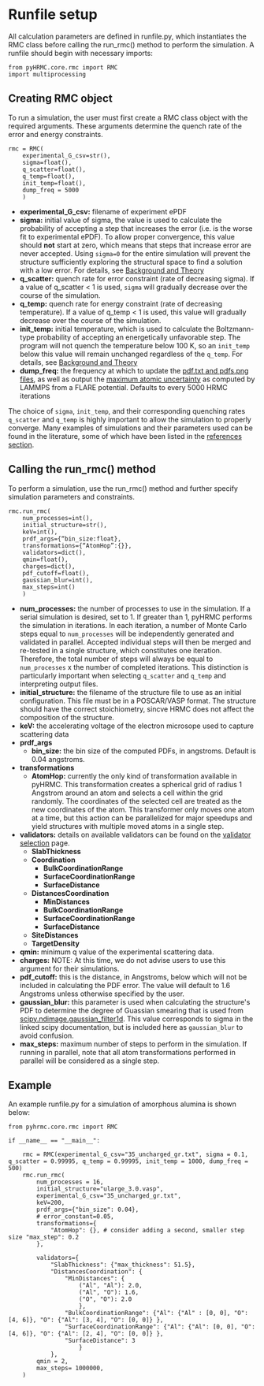 Runfile setup
===
All calculation parameters are defined in runfile.py, which instantiates the RMC class before calling the run_rmc() method to perform the simulation. A runfile should begin with necessary imports:
```
from pyHRMC.core.rmc import RMC
import multiprocessing
```
## Creating RMC object

To run a simulation, the user must first create a RMC class object with the required arguments. These arguments determine the quench rate of the error and energy constraints.
```
rmc = RMC(
    experimental_G_csv=str(), 
    sigma=float(), 
    q_scatter=float(), 
    q_temp=float(), 
    init_temp=float(), 
    dump_freq = 5000
    )
```
- **experimental_G_csv:**  filename of experiment ePDF
- **sigma:** initial value of sigma, the value is used to calculate the probability of accepting a step that increases the error (i.e. is the worse fit to experimental ePDF). To allow proper convergence, this value should **not** start at zero, which means that steps that increase error are never accepted. Using `sigma=0` for the entire simulation will prevent the structure sufficiently exploring the structural space to find a solution with a low error. For details, see [Background and Theory](https://ehrhardtkm.github.io/pyHRMC/background_theory/)
- **q_scatter:** quench rate for error constraint (rate of decreasing sigma). If a value of q_scatter < 1 is used, `sigma` will gradually decrease over the course of the simulation.
- **q_temp:**  quench rate for energy constraint (rate of decreasing temperature). If a value of q_temp < 1 is used, this value will gradually decrease over the course of the simulation.
- **init_temp:** initial temperature, which is used to calculate the Boltzmann-type probability of accepting an energetically unfavorable step. The program will not quench the temperature below 100 K, so an `init_temp` below this value will remain unchanged regardless of the `q_temp`. For details, see [Background and Theory](https://ehrhardtkm.github.io/pyHRMC/background_theory/)
- **dump_freq:** the frequency at which to update the [pdf.txt and pdfs.png files](https://ehrhardtkm.github.io/pyHRMC/user_guide/getting_started/outputs), as well as output the [maximum atomic uncertainty](https://ehrhardtkm.github.io/pyHRMC/user_guide/getting_started/lammps_input) as computed by LAMMPS from a FLARE potential. Defaults to every 5000 HRMC iterations

The choice of `sigma`, `init_temp`, and their corresponding quenching rates `q_scatter` and `q_temp` is highly important to allow the simulation to properly converge. Many examples of simulations and their parameters used can be found in the literature, some of which have been listed in the [references section](https://ehrhardtkm.github.io/pyHRMC/background_theory/).

## Calling the run_rmc() method

To perform a simulation, use the run_rmc() method and further specify simulation parameters and constraints.
```
rmc.run_rmc(
    num_processes=int(), 
    initial_structure=str(), 
    keV=int(), 
    prdf_args={“bin_size:float}, 
    transformations={“AtomHop”:{}}, 
    validators=dict(),
    qmin=float(),
    charges=dict(),
    pdf_cutoff=float(),
    gaussian_blur=int(),
    max_steps=int()
    )
```
- **num_processes:** the number of processes to use in the simulation. If a serial simulation is desired, set to 1. If greater than 1, pyHRMC performs the simulation in iterations. In each iteration, a number of Monte Carlo steps equal to `num_processes` will be independently generated and validated in parallel. Accepted individual steps will then be merged and re-tested in a single structure, which constitutes one iteration. Therefore, the total number of steps will always be equal to `num_processes` x the number of completed iterations. This distinction is particularly important when selecting `q_scatter` and `q_temp` and interpreting output files.
- **initial_structure:** the filename of the structure file to use as an initial configuration. This file must be in a POSCAR/VASP format. The structure should have the correct stoichiometry, sincve HRMC does not affect the composition of the structure. 
- **keV:** the accelerating voltage of the electron microsope used to capture scattering data
- **prdf_args**
    - **bin_size:** the bin size of the computed PDFs, in angstroms. Default is 0.04 angstroms.
- **transformations**
    - **AtomHop:** currently the only kind of transformation available in pyHRMC. This transformation creates a spherical grid of radius 1 Angstrom around an atom and selects a cell within the grid randomly. The coordinates of the selected cell are treated as the new coordinates of the atom. This transformer only moves one atom at a time, but this action can be parallelized for major speedups and yield structures with multiple moved atoms in a single step.
- **validators:** details on available validators can be found on the [validator selection](http://127.0.0.1:8000/user_guide/validator_selection/) page.
    - **SlabThickness**
    - **Coordination** 
        - **BulkCoordinationRange**
        - **SurfaceCoordinationRange**
        - **SurfaceDistance**
    - **DistancesCoordination**
        - **MinDistances**
        - **BulkCoordinationRange**
        - **SurfaceCoordinationRange**
        - **SurfaceDistance**
    - **SiteDistances**
    - **TargetDensity**
- **qmin:** minimum q value of the experimental scattering data.
- **charges:** NOTE: At this time, we do not advise users to use this argument for their simulations.
- **pdf_cutoff:** this is the distance, in Angstroms, below which will not be included in calculating the PDF error. The value will default to 1.6 Angstroms unless otherwise specified by the user.
- **gaussian_blur:** this parameter is used when calculating the structure's PDF to determine the degree of Guassian smearing that is used from [scipy.ndimage.gaussian_filter1d](https://docs.scipy.org/doc/scipy/reference/generated/scipy.ndimage.gaussian_filter1d.html). This value corresponds to sigma in the linked scipy documentation, but is included here as `gaussian_blur` to avoid confusion.
- **max_steps:** maximum number of steps to perform in the simulation. If running in parallel, note that all atom transformations performed in parallel will be considered as a single step. 

## Example
An example runfile.py for a simulation of amorphous alumina is shown below:
```
from pyhrmc.core.rmc import RMC

if __name__ == "__main__":

    rmc = RMC(experimental_G_csv="35_uncharged_gr.txt", sigma = 0.1, q_scatter = 0.99995, q_temp = 0.99995, init_temp = 1000, dump_freq = 500)
    rmc.run_rmc(
        num_processes = 16,
        initial_structure="ularge_3.0.vasp",
        experimental_G_csv="35_uncharged_gr.txt",
        keV=200,
        prdf_args={"bin_size": 0.04},
        # error_constant=0.05,
        transformations={
            "AtomHop": {}, # consider adding a second, smaller step size "max_step": 0.2
        },

        validators={
            "SlabThickness": {"max_thickness": 51.5},
            "DistancesCoordination": {
                "MinDistances": {
                    ("Al", "Al"): 2.0,
                    ("Al", "O"): 1.6,
                    ("O", "O"): 2.0
                    },
                "BulkCoordinationRange": {"Al": {"Al" : [0, 0], "O": [4, 6]}, "O": {"Al": [3, 4], "O": [0, 0]} },
                "SurfaceCoordinationRange": {"Al": {"Al": [0, 0], "O": [4, 6]}, "O": {"Al": [2, 4], "O": [0, 0]} },
                "SurfaceDistance": 3
                    }
            },
        qmin = 2,
        max_steps= 1000000,
    )

```